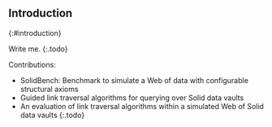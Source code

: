 ## Introduction
{:#introduction}

Write me.
{:.todo}

Contributions:
- SolidBench: Benchmark to simulate a Web of data with configurable structural axioms
- Guided link traversal algorithms for querying over Solid data vaults
- An evaluation of link traversal algorithms within a simulated Web of Solid data vaults
{:.todo}
